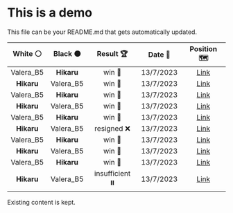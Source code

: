# This is a demo

This file can be your README.md that gets automatically updated.

<!--START_SECTION:chessStats-->
<!-- Automatically generated with https://github.com/Balastrong/chess-stats-action -->

| White ⚪ | Black ⚫ | Result 🏆 | Date 📅 | Position 🗺️ |
|:---:|:---:|:---:|:---:|:---:|
| Valera_B5 | **Hikaru** | win 🥇 | 13/7/2023 | <a href="http://www.ee.unb.ca/cgi-bin/tervo/fen.pl?select=5rk1/5pp1/1n1p3q/3Pp3/1P2P3/3Bb1P1/1B2Q1P1/5RK1 w - -">Link</a> |
| **Hikaru** | Valera_B5 | win 🥇 | 13/7/2023 | <a href="http://www.ee.unb.ca/cgi-bin/tervo/fen.pl?select=r3k2r/3p1p2/p1n3q1/4p1Qp/7N/2P1B1P1/2P2P1P/R4RK1 b kq -">Link</a> |
| Valera_B5 | **Hikaru** | win 🥇 | 13/7/2023 | <a href="http://www.ee.unb.ca/cgi-bin/tervo/fen.pl?select=8/8/8/8/1b2k1p1/1P6/6K1/8 w - -">Link</a> |
| **Hikaru** | Valera_B5 | win 🥇 | 13/7/2023 | <a href="http://www.ee.unb.ca/cgi-bin/tervo/fen.pl?select=r1b2k1r/1p4p1/3q4/p2B1P1p/P2N2nP/B4Q2/2P5/1K2R3 b - -">Link</a> |
| Valera_B5 | **Hikaru** | win 🥇 | 13/7/2023 | <a href="http://www.ee.unb.ca/cgi-bin/tervo/fen.pl?select=8/1p1rrpkp/p5p1/P1p5/2B5/1RP1n2P/2P3PK/1R6 w - -">Link</a> |
| **Hikaru** | Valera_B5 | resigned ❌ | 13/7/2023 | <a href="http://www.ee.unb.ca/cgi-bin/tervo/fen.pl?select=3Q4/p4pk1/3pr1p1/2p4p/2P1q2P/1P3nP1/P4K2/3R1R2 w - -">Link</a> |
| Valera_B5 | **Hikaru** | win 🥇 | 13/7/2023 | <a href="http://www.ee.unb.ca/cgi-bin/tervo/fen.pl?select=8/1p6/2k3b1/8/1b6/2N5/4K3/8 w - -">Link</a> |
| **Hikaru** | Valera_B5 | win 🥇 | 13/7/2023 | <a href="http://www.ee.unb.ca/cgi-bin/tervo/fen.pl?select=4R3/1kp5/1pNp4/1P1Pn3/p3P3/P1K2b2/8/8 b - -">Link</a> |
| Valera_B5 | **Hikaru** | win 🥇 | 13/7/2023 | <a href="http://www.ee.unb.ca/cgi-bin/tervo/fen.pl?select=8/1p2q2k/p4ppp/P1Pr4/1P2n3/5Q1P/6P1/6BK w - -">Link</a> |
| **Hikaru** | Valera_B5 | insufficient ⏸️ | 13/7/2023 | <a href="http://www.ee.unb.ca/cgi-bin/tervo/fen.pl?select=8/8/3b2k1/8/8/5K2/8/8 b - -">Link</a> |

<!--END_SECTION:chessStats-->

Existing content is kept.
